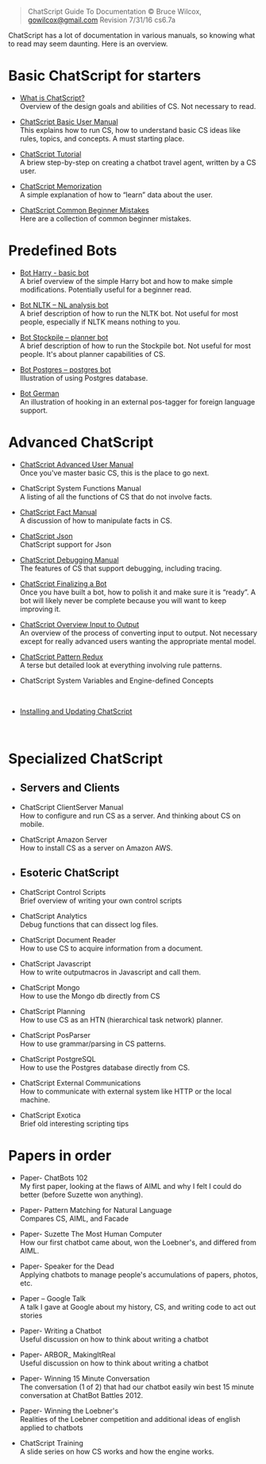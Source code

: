 
> ChatScript Guide To Documentation
> © Bruce Wilcox, gowilcox@gmail.com
> Revision 7/31/16 cs6.7a

ChatScript has a lot of documentation in various manuals, so knowing what to read may seem daunting.
Here is an overview.

# Basic ChatScript for starters

* [What is ChatScript?](https://github.com/solyaris/ChatScript/blob/master/wiki/OVERVIEWS-AND-TUTORIALS/What-is-ChatScript.md)
<br>Overview of the design goals and abilities of CS. Not necessary to read.

* [ChatScript Basic User Manual](https://github.com/solyaris/ChatScript/blob/master/wiki/ChatScript-Basic-User-Manual.md)
<br>This explains how to run CS, how to understand basic CS ideas like rules, topics, and
concepts. A must starting place.

* [ChatScript Tutorial](https://github.com/solyaris/ChatScript/blob/master/wiki/OVERVIEWS-AND-TUTORIALS/ChatScript-Tutorial.md)
<br>A briew step-by-step on creating a chatbot travel agent, written by a CS user.

* [ChatScript Memorization](https://github.com/solyaris/ChatScript/blob/master/wiki/ChatScript-Memorization.md)
<br>A simple explanation of how to “learn” data about the user.

* [ChatScript Common Beginner Mistakes](https://github.com/solyaris/ChatScript/blob/master/wiki/ChatScript-Common-Beginner-Mistakes.md)
<br>Here are a collection of common beginner mistakes.


# Predefined Bots

* [Bot Harry - basic bot](https://github.com/solyaris/ChatScript/blob/master/wiki/PREDEFINED-BOTS/Bot-Harry.md)
<br>A brief overview of the simple Harry bot and how to make simple modifications.
Potentially useful for a beginner read.

* [Bot NLTK – NL analysis bot](https://github.com/solyaris/ChatScript/blob/master/wiki/PREDEFINED-BOTS/Bot-NLTK.md)
<br>A brief description of how to run the NLTK bot. Not useful for most people, especially if
NLTK means nothing to you.

* [Bot Stockpile – planner bot](https://github.com/solyaris/ChatScript/blob/master/wiki/PREDEFINED-BOTS/Bot-Stockpile.md)
<br>A brief description of how to run the Stockpile bot. Not useful for most people. It's about planner capabilities of CS.

* [Bot Postgres – postgres bot](https://github.com/solyaris/ChatScript/blob/master/wiki/PREDEFINED-BOTS/Bot-Postgres.md)
<br>Illustration of using Postgres database.

* [Bot German](https://github.com/solyaris/ChatScript/blob/master/wiki/PREDEFINED-BOTS/Bot-German.md)
<br>An illustration of hooking in an external pos-tagger for foreign language support.



# Advanced ChatScript

* [ChatScript Advanced User Manual](https://github.com/solyaris/ChatScript/blob/master/wiki/ChatScript-Advanced-User-Manual.md)
<br>Once you've master basic CS, this is the place to go next.

* ChatScript System Functions Manual
<br>A listing of all the functions of CS that do not involve facts.

* [ChatScript Fact Manual](https://github.com/solyaris/ChatScript/blob/master/wiki/ChatScript-Fact-Manual.md)
<br>A discussion of how to manipulate facts in CS.

* [ChatScript Json](https://github.com/solyaris/ChatScript/blob/master/wiki/ChatScript-Json.md)
<br>ChatScript support for Json

* [ChatScript Debugging Manual](https://github.com/solyaris/ChatScript/blob/master/wiki/ChatScript-Debugging-Manual.md)
<br>The features of CS that support debugging, including tracing.

* [ChatScript Finalizing a Bot](https://github.com/solyaris/ChatScript/blob/master/wiki/ChatScript-Finalizing-A-Bot.md)
<br>Once you have built a bot, how to polish it and make sure it is “ready”. A bot will likely
never be complete because you will want to keep improving it.

* [ChatScript Overview Input to Output](https://github.com/solyaris/ChatScript/blob/master/wiki/ChatScript-Overview-of-Input-to-Output.md)
<br>An overview of the process of converting input to output. Not necessary except for
really advanced users wanting the appropriate mental model.

* [ChatScript Pattern Redux](https://github.com/solyaris/ChatScript/blob/master/wiki/ChatScript-Pattern-Redux.md)
<br>A terse but detailed look at everything involving rule patterns.

* ChatScript System Variables and Engine-defined Concepts
<br>

* [Installing and Updating ChatScript](https://github.com/solyaris/ChatScript/blob/master/wiki/Installing-and-Updating-ChatScript.md)
<br>


# Specialized ChatScript

* ## Servers and Clients

 * ChatScript ClientServer Manual
<br>How to configure and run CS as a server. And thinking about CS on mobile.

 * ChatScript Amazon Server
<br>How to install CS as a server on Amazon AWS.


* ## Esoteric ChatScript

 * ChatScript Control Scripts
<br>Brief overview of writing your own control scripts

 * ChatScript Analytics
<br>Debug functions that can dissect log files.

 * ChatScript Document Reader
<br>How to use CS to acquire information from a document.

 * ChatScript Javascript
<br>How to write outputmacros in Javascript and call them.

 * ChatScript Mongo
<br>How to use the Mongo db directly from CS

 * ChatScript Planning
<br>How to use CS as an HTN (hierarchical task network) planner.

 * ChatScript PosParser
<br>How to use grammar/parsing in CS patterns.

 * ChatScript PostgreSQL
<br>How to use the Postgres database directly from CS.

 * ChatScript External Communications
<br>How to communicate with external system like HTTP or the local machine.

 * ChatScript Exotica
<br>Brief old interesting scripting tips


# Papers in order

* Paper- ChatBots 102
<br>My first paper, looking at the flaws of AIML and why I felt I could do better (before Suzette won anything).

* Paper- Pattern Matching for Natural Language
<br>Compares CS, AIML, and Facade

* Paper- Suzette The Most Human Computer
<br>How our first chatbot came about, won the Loebner's, and differed from AIML.

* Paper- Speaker for the Dead
<br>Applying chatbots to manage people's accumulations of papers, photos, etc.

* Paper – Google Talk
<br>A talk I gave at Google about my history, CS, and writing code to act out stories

* Paper- Writing a Chatbot
<br>Useful discussion on how to think about writing a chatbot

* Paper- ARBOR_ MakingItReal
<br>Useful discussion on how to think about writing a chatbot

* Paper- Winning 15 Minute Conversation
<br>The conversation (1 of 2) that had our chatbot easily win best 15 minute conversation at ChatBot Battles 2012.

* Paper- Winning the Loebner's
<br>Realities of the Loebner competition and additional ideas of english applied to chatbots

* ChatScript Training
<br>A slide series on how CS works and how the engine works.
